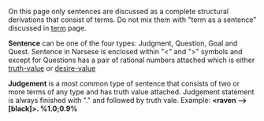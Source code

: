 On this page only sentences are discussed as a complete structural derivations that consist of terms.  Do not mix them with "term as a sentence" discussed in [term](https://github.com/opennars/opennars/wiki/Term:-types,-format) page.

**Sentence** can be one of the four types: Judgment, Question, Goal and Quest. Sentence in Narsese is enclosed within "<" and ">" symbols and except for Questions has a pair of rational numbers attached which is either [truth-value](https://github.com/opennars/opennars/wiki/Truth-Value:-Definition-and-Examples) or [desire-value](https://github.com/opennars/opennars/wiki/Desire-Value:-Definition-and-Examples)

**Judgement** is a most common type of sentence that consists of two or more terms of any type and has truth value attached. Judgement statement is always finished with "." and followed by truth vale. Example: **<raven --> [black]>. %1.0;0.9%**



